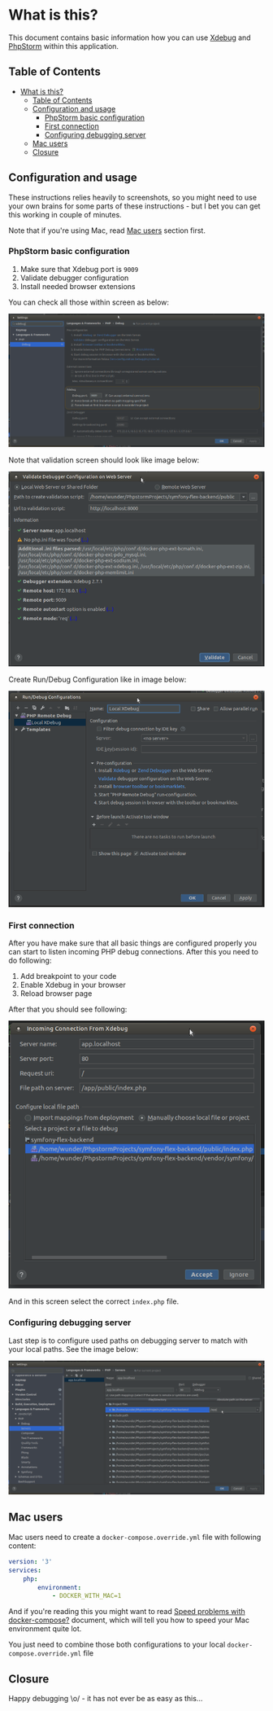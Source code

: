 # What is this?

This document contains basic information how you can use [Xdebug](https://xdebug.org/) 
and [PhpStorm](https://www.jetbrains.com/phpstorm/) within this application.

## Table of Contents

* [What is this?](#what-is-this)
   * [Table of Contents](#table-of-contents)
   * [Configuration and usage](#configuration-and-usage)
      * [PhpStorm basic configuration](#phpstorm-basic-configuration)
      * [First connection](#first-connection)
      * [Configuring debugging server](#configuring-debugging-server)
   * [Mac users](#mac-users)
   * [Closure](#closure)

## Configuration and usage

These instructions relies heavily to screenshots, so you might need to use
your own brains for some parts of these instructions - but I bet you can get
this working in couple of minutes.

Note that if you're using Mac, read [Mac users](#mac-users) section first. 

### PhpStorm basic configuration

1) Make sure that Xdebug port is `9009`
2) Validate debugger configuration
3) Install needed browser extensions

You can check all those within screen as below: 

![Basic settings](images/xdebug_01.png)

Note that validation screen should look like image below:

![Validation](images/xdebug_02.png)

Create Run/Debug Configuration like in image below:

![Run/Debug Configuration](images/xdebug_03.png)

### First connection

After you have make sure that all basic things are configured properly you can
start to listen incoming PHP debug connections. After this you need to do 
following:

1) Add breakpoint to your code
2) Enable Xdebug in your browser
3) Reload browser page

After that you should see following: 

![Incoming connection from Xdebug](images/xdebug_04.png)

And in this screen select the correct `index.php` file.

### Configuring debugging server

Last step is to configure used paths on debugging server to match with your
local paths. See the image below: 

![Path mappings](images/xdebug_05.png)

## Mac users

Mac users need to create a `docker-compose.override.yml` file with following 
content:

```yaml
version: '3'
services:
    php:
        environment:
            - DOCKER_WITH_MAC=1
```

And if you're reading this you might want to read [Speed problems with docker-compose?](SPEED_UP_DOCKER_COMPOSE.md)
document, which will tell you how to speed your Mac environment quite lot.

You just need to combine those both configurations to your local
`docker-compose.override.yml` file

## Closure

Happy debugging \o/ - it has not ever be as easy as this...
